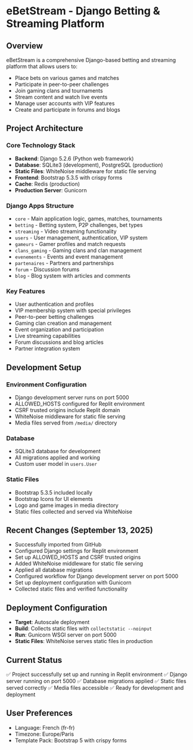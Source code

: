 # eBetStream - Django Betting & Streaming Platform

## Overview
eBetStream is a comprehensive Django-based betting and streaming platform that allows users to:
- Place bets on various games and matches
- Participate in peer-to-peer challenges
- Join gaming clans and tournaments
- Stream content and watch live events
- Manage user accounts with VIP features
- Create and participate in forums and blogs

## Project Architecture

### Core Technology Stack
- **Backend**: Django 5.2.6 (Python web framework)
- **Database**: SQLite3 (development), PostgreSQL (production)
- **Static Files**: WhiteNoise middleware for static file serving
- **Frontend**: Bootstrap 5.3.5 with crispy forms
- **Cache**: Redis (production)
- **Production Server**: Gunicorn

### Django Apps Structure
- `core` - Main application logic, games, matches, tournaments
- `betting` - Betting system, P2P challenges, bet types
- `streaming` - Video streaming functionality
- `users` - User management, authentication, VIP system
- `gameurs` - Gamer profiles and match requests
- `clans_gaming` - Gaming clans and clan management
- `evenements` - Events and event management
- `partenaires` - Partners and partnerships
- `forum` - Discussion forums
- `blog` - Blog system with articles and comments

### Key Features
- User authentication and profiles
- VIP membership system with special privileges
- Peer-to-peer betting challenges
- Gaming clan creation and management
- Event organization and participation
- Live streaming capabilities
- Forum discussions and blog articles
- Partner integration system

## Development Setup

### Environment Configuration
- Django development server runs on port 5000
- ALLOWED_HOSTS configured for Replit environment
- CSRF trusted origins include Replit domain
- WhiteNoise middleware for static file serving
- Media files served from `/media/` directory

### Database
- SQLite3 database for development
- All migrations applied and working
- Custom user model in `users.User`

### Static Files
- Bootstrap 5.3.5 included locally
- Bootstrap Icons for UI elements
- Logo and game images in media directory
- Static files collected and served via WhiteNoise

## Recent Changes (September 13, 2025)
- Successfully imported from GitHub
- Configured Django settings for Replit environment
- Set up ALLOWED_HOSTS and CSRF trusted origins
- Added WhiteNoise middleware for static file serving
- Applied all database migrations
- Configured workflow for Django development server on port 5000
- Set up deployment configuration with Gunicorn
- Collected static files and verified functionality

## Deployment Configuration
- **Target**: Autoscale deployment
- **Build**: Collects static files with `collectstatic --noinput`
- **Run**: Gunicorn WSGI server on port 5000
- **Static Files**: WhiteNoise serves static files in production

## Current Status
✅ Project successfully set up and running in Replit environment
✅ Django server running on port 5000
✅ Database migrations applied
✅ Static files served correctly
✅ Media files accessible
✅ Ready for development and deployment

## User Preferences
- Language: French (fr-fr)
- Timezone: Europe/Paris
- Template Pack: Bootstrap 5 with crispy forms